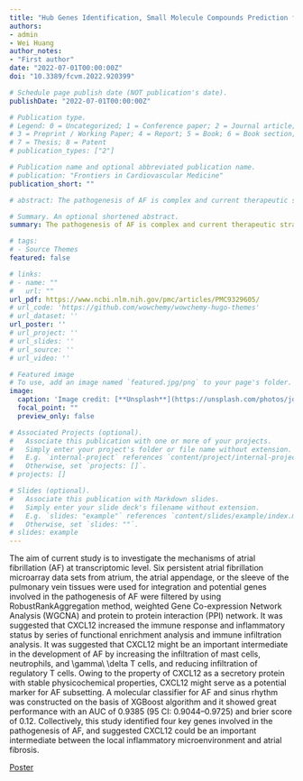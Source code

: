 ```yaml
---
title: "Hub Genes Identification, Small Molecule Compounds Prediction for Atrial Fibrillation and Diagnostic Model Construction Based on XGBoost Algorithm"
authors:
- admin
- Wei Huang
author_notes:
- "First author"
date: "2022-07-01T00:00:00Z"
doi: "10.3389/fcvm.2022.920399"

# Schedule page publish date (NOT publication's date).
publishDate: "2022-07-01T00:00:00Z"

# Publication type.
# Legend: 0 = Uncategorized; 1 = Conference paper; 2 = Journal article;
# 3 = Preprint / Working Paper; 4 = Report; 5 = Book; 6 = Book section;
# 7 = Thesis; 8 = Patent
# publication_types: ["2"]

# Publication name and optional abbreviated publication name.
# publication: "Frontiers in Cardiovascular Medicine"
publication_short: ""

# abstract: The pathogenesis of AF is complex and current therapeutic strategies have important limitations. CXCL12 might be a biomarker that could be used for distinguishing subsets of AF, and indicated that CXCL12 might be an important intermediate in the development of AF by increasing the infiltration of mast cells, neutrophils, and γ δ T cells, and reducing infiltration of regulatory T cells.

# Summary. An optional shortened abstract.
summary: The pathogenesis of AF is complex and current therapeutic strategies have important limitations. CXCL12 might be a biomarker that could be used for distinguishing subsets of AF, and indicated that CXCL12 might be an important intermediate in the development of AF by increasing the infiltration of mast cells, neutrophils, and γ δ T cells, and reducing infiltration of regulatory T cells.

# tags:
# - Source Themes
featured: false

# links:
# - name: ""
#   url: ""
url_pdf: https://www.ncbi.nlm.nih.gov/pmc/articles/PMC9329605/
# url_code: 'https://github.com/wowchemy/wowchemy-hugo-themes'
# url_dataset: ''
url_poster: ''
# url_project: ''
# url_slides: ''
# url_source: ''
# url_video: ''

# Featured image
# To use, add an image named `featured.jpg/png` to your page's folder. 
image:
  caption: 'Image credit: [**Unsplash**](https://unsplash.com/photos/jdD8gXaTZsc)'
  focal_point: ""
  preview_only: false

# Associated Projects (optional).
#   Associate this publication with one or more of your projects.
#   Simply enter your project's folder or file name without extension.
#   E.g. `internal-project` references `content/project/internal-project/index.md`.
#   Otherwise, set `projects: []`.
# projects: []

# Slides (optional).
#   Associate this publication with Markdown slides.
#   Simply enter your slide deck's filename without extension.
#   E.g. `slides: "example"` references `content/slides/example/index.md`.
#   Otherwise, set `slides: ""`.
# slides: example
---
```

The aim of current study is to investigate the mechanisms of atrial fibrillation (AF) at transcriptomic level.
Six persistent atrial fibrillation microarray data sets from atrium, the atrial appendage, or the sleeve of the pulmonary vein tissues were used for integration and potential genes involved in the pathogenesis of AF were filtered by using RobustRankAggregation method, weighted Gene Co-expression Network Analysis (WGCNA) and protein to protein interaction (PPI) network. It was suggested that CXCL12 increased the immune response and inflammatory status by series of functional enrichment analysis and immune infiltration analysis. It was suggested that CXCL12 might be an important intermediate in the development of AF by increasing the infiltration of mast cells, neutrophils, and \gamma\ \delta T cells, and reducing infiltration of regulatory T cells. Owing to the property of CXCL12 as a secretory protein with stable physicochemical properties, CXCL12 might serve as a potential marker for AF subsetting. A molecular classifier for AF and sinus rhythm was constructed on the basis of XGBoost algorithm and it showed great performance with an AUC of 0.9385 (95 CI: 0.9044–0.9725) and brier score of 0.12. Collectively, this study identified four key genes involved in the pathogenesis of AF, and suggested CXCL12 could be an important intermediate between the local inflammatory microenvironment and atrial fibrosis. 

[Poster](poster.pdf)
<!-- {{% callout note %}}
Click the *Cite* button above to demo the feature to enable visitors to import publication metadata into their reference management software.
{{% /callout %}}

{{% callout note %}}
Create your slides in Markdown - click the *Slides* button to check out the example.
{{% /callout %}}

Supplementary notes can be added here, including [code, math, and images](https://wowchemy.com/docs/writing-markdown-latex/). -->

